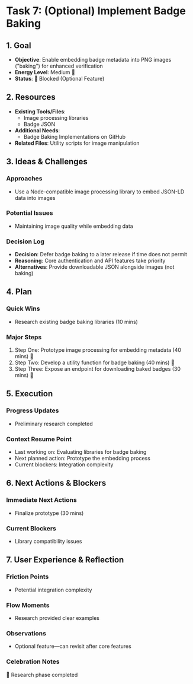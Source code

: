 # Task 7: (Optional) Implement Badge Baking

## 1. Goal
- **Objective**: Enable embedding badge metadata into PNG images ("baking") for enhanced verification
- **Energy Level**: Medium 🔋
- **Status**: 🔴 Blocked (Optional Feature)

## 2. Resources
- **Existing Tools/Files**: 
  - Image processing libraries
  - Badge JSON
- **Additional Needs**:
  - Badge Baking Implementations on GitHub
- **Related Files**: Utility scripts for image manipulation

## 3. Ideas & Challenges
### Approaches
- Use a Node-compatible image processing library to embed JSON-LD data into images

### Potential Issues
- Maintaining image quality while embedding data

### Decision Log
- **Decision**: Defer badge baking to a later release if time does not permit
- **Reasoning**: Core authentication and API features take priority
- **Alternatives**: Provide downloadable JSON alongside images (not baking)

## 4. Plan
### Quick Wins
- Research existing badge baking libraries (10 mins)

### Major Steps
1. Step One: Prototype image processing for embedding metadata (40 mins) 🎯
2. Step Two: Develop a utility function for badge baking (40 mins) 🎯
3. Step Three: Expose an endpoint for downloading baked badges (30 mins) 🎯

## 5. Execution
### Progress Updates
- Preliminary research completed

### Context Resume Point
- Last working on: Evaluating libraries for badge baking
- Next planned action: Prototype the embedding process
- Current blockers: Integration complexity

## 6. Next Actions & Blockers
### Immediate Next Actions
- Finalize prototype (30 mins)

### Current Blockers
- Library compatibility issues

## 7. User Experience & Reflection
### Friction Points
- Potential integration complexity

### Flow Moments
- Research provided clear examples

### Observations
- Optional feature—can revisit after core features

### Celebration Notes
🎉 Research phase completed 